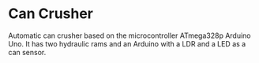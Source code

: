 # Can Crusher
Automatic can crusher based on the microcontroller ATmega328p Arduino Uno. It has two hydraulic rams and an Arduino with a LDR and a LED as a can sensor.
